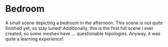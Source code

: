 # Bedroom
A small scene depicting a bedroom in the afternoon. This scene is not quite
finished yet, so stay tuned! Additionally, this is the first full scene I ever
created, so some meshes have ... questionable topologies. Anyway, it was quite
a learning experience!
